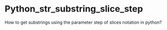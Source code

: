 Python_str_substring_slice_step
===============================

How to get substrings using the parameter step of slices notation in python?
